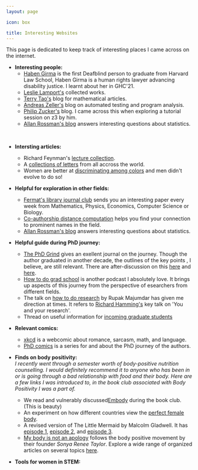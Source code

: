 ```yaml
---
layout: page

icon: box

title: Interesting Websites
---
```


This page is dedicated to keep track of interesting places I came across on the internet.

* **Interesting people:**
  - [Haben Girma](https://habengirma.com/writing/) is the first Deafblind person to graduate from Harvard Law School, Haben Girma is a human rights lawyer advancing disability justice. I learnt about her in GHC'21.
  - [Leslie Lamport's](http://lamport.azurewebsites.net/pubs/pubs.html) collected works.
  - [Terry Tao's](https://terrytao.wordpress.com/) blog for mathematical articles.
  - [Andreas Zeller's](https://andreas-zeller.info/) blog on automated testing and program analysis.
  - [Philip Zucker's](https://www.philipzucker.com/) blog. I came across this when exploring a tutorial session on z3 by him.
  - [Allan Rossman's blog](https://askgoodquestions.blog/) answers interesting questions about statistics.
<br>

* **Intersting articles:**
  - Richard Feynman's [lecture collection](https://www.feynmanlectures.caltech.edu/).
  - A [collections of letters](https://news.lettersofnote.com/) from all accross the world.
  - Women are better at [discriminating among colors](https://www.nationalgeographic.com/culture/article/120907-men-women-see-differently-science-health-vision-sex) and men didn't evolve to do so!


* **Helpful for exploration in other fields:**
  - [Fermat's library journal club](https://fermatslibrary.com/) sends you an interesting paper every week from Mathematics, Physics, Economics, Computer Science or Biology.
  - [Co-authorship distance computation](https://www.csauthors.net/distance/carson-kai-sang-leung/edsger-w-dijkstra) helps you find your connection to prominent names in the field.
  - [Allan Rossman's blog](https://askgoodquestions.blog/) answers interesting questions about statistics.


* **Helpful guide during PhD journey:**
  - [The PhD Grind](https://www.scholat.com/teamwork/teamworkdownloadscholar.html?id=4924&teamId=1158) gives an exellent journal on the journey. Though the author graduated in another decade, the outlines of the key points , I believe, are still relevant. There are after-discussion on this [here](https://blog.regehr.org/archives/743) and [here](https://cacm.acm.org/blogs/blog-cacm/154473-the-phd-grind-main-grinds-and-side-grinds/fulltext). 
  - [How to do grad school](https://open.spotify.com/show/5v81sUzjnRKl5s13sqG1fm?si=1f3ce770c6a04542) is another podcast I absolutely love. It brings up aspects of this journey from the perspective of esearchers from different fields.
  - The talk on [how to do research](https://youtu.be/ZkDC4aizsqQ?list=PLMPy362FkW9pZsgycOxbKKbs-YfcyzbrY&t=4363) by Rupak Majumdar has given me direction at times. It refers to [Richard Hamming's](https://www.cs.virginia.edu/~robins/YouAndYourResearch.html) key talk on 'You and your research'.
  - Thread on useful information for [incoming graduate students](https://typefully.com/u/neeldhara/t/ZgqBZsTFu31x)


* **Relevant comics:**
  - [xkcd](https://xkcd.com/) is a webcomic about romance, sarcasm, math, and language.
  - [PhD comics](https://phdcomics.com/) is a series for and about the PhD journey of the authors.


* **Finds on body positivity:**
  <br>*I recently went through a semester worth of body-positive nutrition counselling. I would definitely recommend it to anyone who has been in or is going through a bad relationship with food and their body. Here are a few links I was introduced to, in the book club associated with Body Positivity I was a part of.*
  - We read and vulnerably discussed[Embody](https://thebodypositive.org/embody/) during the book club. (This is beauty)
  - An experiment on how different countries view the [perfect female body](https://www.mic.com/articles/123930/this-woman-was-photoshopped-to-show-18-countries-very-different-beauty-standards).
  - A revised version of The Little Mermaid by Malcolm Gladwell. It has [episode 1](https://www.pushkin.fm/episode/little-mermaid-part-1-the-golden-contract/), [episode 2](https://www.pushkin.fm/episode/little-mermaid-part-2-the-fairytale-twist/), and [episode 3](https://www.pushkin.fm/episode/little-mermaid-part-3-honestly-ever-after/).
  - [My body is not an apology](https://thebodyisnotanapology.com/) follows the body positive movement by their founder *Sonya Renee Taylor*. Explore a wide range of organized articles on several topics [here](https://thebodypositive.org/thisisbeauty/about/).


* **Tools for women in STEM:**


